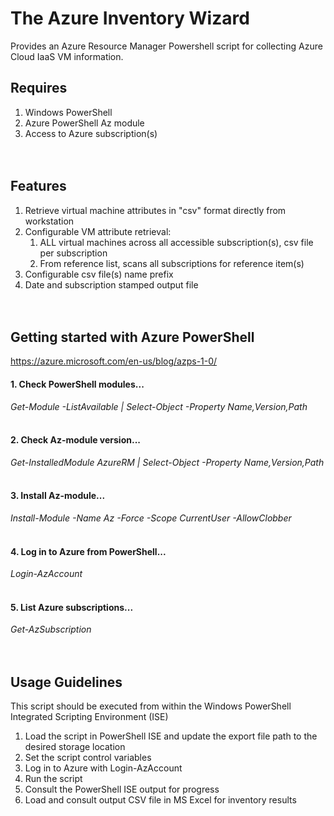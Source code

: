 # The Azure Inventory Wizard
Provides an Azure Resource Manager Powershell script for collecting Azure Cloud IaaS VM information.

## Requires
1. Windows PowerShell
2. Azure PowerShell Az module
3. Access to Azure subscription(s)
<br/><br/><br/>

## Features
1. Retrieve virtual machine attributes in "csv" format directly from workstation
2. Configurable VM attribute retrieval:
   1. ALL virtual machines across all accessible subscription(s),  csv file per subscription
   2. From reference list, scans all subscriptions for reference item(s)
3. Configurable csv file(s) name prefix
4. Date and subscription stamped output file 
<br/><br/><br/>

## Getting started with Azure PowerShell
https://azure.microsoft.com/en-us/blog/azps-1-0/

#### 1. Check PowerShell modules...
*Get-Module -ListAvailable | Select-Object -Property Name,Version,Path*
<br/><br/>

#### 2. Check Az-module version...
*Get-InstalledModule AzureRM | Select-Object -Property Name,Version,Path*
<br/><br/>

#### 3. Install Az-module...
*Install-Module -Name Az -Force -Scope CurrentUser -AllowClobber*
<br/><br/>

#### 4. Log in to Azure from PowerShell...
*Login-AzAccount*
<br/><br/>

#### 5. List Azure subscriptions...
*Get-AzSubscription*
<br/><br/><br/>

## Usage Guidelines
This script should be executed from within the Windows PowerShell Integrated Scripting Environment (ISE)
1. Load the script in PowerShell ISE and update the export file path to the desired storage location
2. Set the script control variables
3. Log in to Azure with
   Login-AzAccount
4. Run the script
5. Consult the PowerShell ISE output for progress
6. Load and consult output CSV file in MS Excel for inventory results
